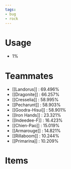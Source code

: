 ```yaml
---
tags:
- bug
- rock
---
```

# Usage
- 1%
# Teammates
- [[Landorus]] : 69.496%
- [[Dragonite]] : 66.257%
- [[Cresselia]] : 58.995%
- [[Pecharunt]] : 58.903%
- [[Goodra-Hisui]] : 58.901%
- [[Iron Hands]] : 23.321%
- [[Indeedee-F]] : 16.423%
- [[Chien-Pao]] : 15.019%
- [[Armarouge]] : 14.821%
- [[Rillaboom]] : 10.244%
- [[Primarina]] : 10.209%
# Items
